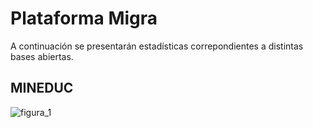# Plataforma Migra
A continuación se presentarán estadísticas correpondientes a distintas bases abiertas.
## MINEDUC
![figura_1](https://github.com/NucleoMIGRA/Plataforma_privado/assets/154906172/23798298-6d9b-4435-ac84-e1ee83d273f6)
